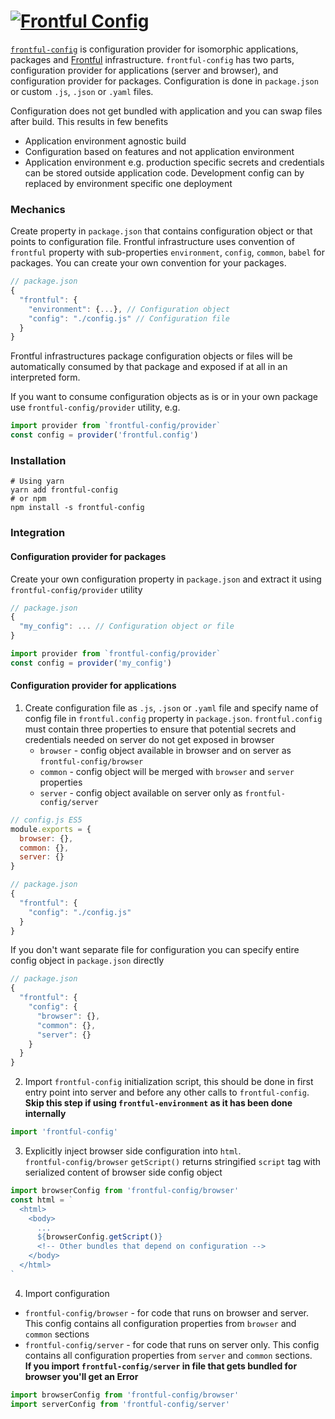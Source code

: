 # <a href="https://github.com/frontful/frontful-config"><img heigth="75" src="http://www.frontful.com/assets/packages/config.png" alt="Frontful Config" /></a>

[`frontful-config`](https://github.com/frontful/frontful-config) is configuration provider for isomorphic applications, packages and [Frontful](https://github.com/frontful) infrastructure. `frontful-config` has two parts, configuration provider for applications (server and browser), and configuration provider for packages. Configuration is done in `package.json` or custom `.js`, `.json` or `.yaml` files.

Configuration does not get bundled with application and you can swap files after build. This results in few benefits
  - Application environment agnostic build
  - Configuration based on features and not application environment
  - Application environment e.g. production specific secrets and credentials can be stored outside application code. Development config can by replaced by environment specific one deployment

### Mechanics

Create property in `package.json` that contains configuration object or that points to configuration file. Frontful infrastructure uses convention of `frontful` property with sub-properties `environment`, `config`, `common`, `babel` for packages. You can create your own convention for your packages.
```javascript
// package.json
{
  "frontful": {
    "environment": {...}, // Configuration object
    "config": "./config.js" // Configuration file
  }
}
```
Frontful infrastructures package configuration objects or files will be automatically consumed by that package and exposed if at all in an interpreted form.

If you want to consume configuration objects as is or in your own package use `frontful-config/provider` utility, e.g.
```javascript
import provider from `frontful-config/provider`
const config = provider('frontful.config')
```

### Installation

```shell
# Using yarn
yarn add frontful-config
# or npm
npm install -s frontful-config
```

### Integration

#### Configuration provider for packages

Create your own configuration property in `package.json` and extract it using `frontful-config/provider` utility
```javascript
// package.json
{
  "my_config": ... // Configuration object or file
}
```
```javascript
import provider from `frontful-config/provider`
const config = provider('my_config')
```

#### Configuration provider for applications

1. Create configuration file as `.js`, `.json` or `.yaml` file and specify name of config file in `frontful.config` property in `package.json`. `frontful.config` must contain three properties to ensure that potential secrets and credentials needed on server do not get exposed in browser
    - `browser` - config object available in browser and on server as `frontful-config/browser`
    - `common` - config object will be merged with `browser` and `server` properties
    - `server` - config object available on server only as `frontful-config/server`

```javascript
// config.js ES5
module.exports = {
  browser: {},
  common: {},
  server: {}
}
```
```javascript
// package.json
{
  "frontful": {
    "config": "./config.js"
  }
}
```
If you don't want separate file for configuration you can specify entire config object in `package.json` directly
```javascript
// package.json
{
  "frontful": {
    "config": {
      "browser": {},
      "common": {},
      "server": {}
    }
  }
}
```
2. Import `frontful-config` initialization script, this should be done in first entry point into server and before any other calls to `frontful-config`.  
**Skip this step if using `frontful-environment` as it has been done internally**
```javascript
import 'frontful-config'
```
3. Explicitly inject browser side configuration into `html`.  
`frontful-config/browser` `getScript()` returns stringified `script` tag with serialized content of browser side config object
```javascript
import browserConfig from 'frontful-config/browser'
const html = `
  <html>
    <body>
      ...
      ${browserConfig.getScript()}
      <!-- Other bundles that depend on configuration -->
    </body>
  </html>
`
```
4. Import configuration
  - `frontful-config/browser` - for code that runs on browser and server. This config contains all configuration properties from `browser` and `common` sections
  - `frontful-config/server` - for code that runs on server only. This config contains all configuration properties from `server` and `common` sections.  
  **If you import `frontful-config/server` in file that gets bundled for browser you'll get an Error**
```javascript
import browserConfig from 'frontful-config/browser'
import serverConfig from 'frontful-config/server'
```
